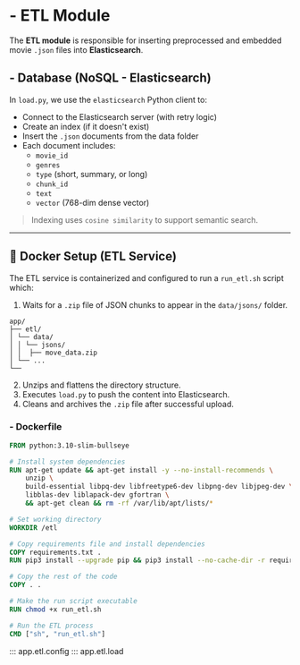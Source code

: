 # - ETL Module

The **ETL module** is responsible for inserting preprocessed and embedded movie `.json` files into **Elasticsearch**.

## - Database (NoSQL - Elasticsearch)

In `load.py`, we use the `elasticsearch` Python client to:

- Connect to the Elasticsearch server (with retry logic)
- Create an index (if it doesn't exist)
- Insert the `.json` documents from the data folder
- Each document includes:
  - `movie_id`
  - `genres`
  - `type` (short, summary, or long)
  - `chunk_id`
  - `text`
  - `vector` (768-dim dense vector)

> Indexing uses `cosine similarity` to support semantic search.

---

## 🐳 Docker Setup (ETL Service)

The ETL service is containerized and configured to run a `run_etl.sh` script which:

1. Waits for a `.zip` file of JSON chunks to appear in the `data/jsons/` folder.
```plaintext
app/
├── etl/
│ └── data/
│ │ └── jsons/
│ │  ├── move_data.zip
│ └── ...
└──
```
2. Unzips and flattens the directory structure.
3. Executes `load.py` to push the content into Elasticsearch.
4. Cleans and archives the `.zip` file after successful upload.

### - Dockerfile

```dockerfile
FROM python:3.10-slim-bullseye

# Install system dependencies
RUN apt-get update && apt-get install -y --no-install-recommends \
    unzip \
    build-essential libpq-dev libfreetype6-dev libpng-dev libjpeg-dev \
    libblas-dev liblapack-dev gfortran \
    && apt-get clean && rm -rf /var/lib/apt/lists/*

# Set working directory
WORKDIR /etl

# Copy requirements file and install dependencies
COPY requirements.txt .
RUN pip3 install --upgrade pip && pip3 install --no-cache-dir -r requirements.txt

# Copy the rest of the code
COPY . .

# Make the run script executable
RUN chmod +x run_etl.sh

# Run the ETL process
CMD ["sh", "run_etl.sh"]
```
::: app.etl.config
::: app.etl.load